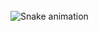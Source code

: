 <br clear="both">

<img src="https://raw.githubusercontent.com/Nestor-DS/Nestor-DS/output/snake.svg" alt="Snake animation" />

###